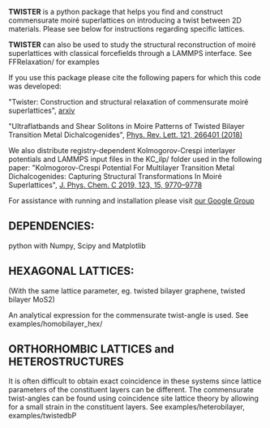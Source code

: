 

**TWISTER** is a python package that helps you find and construct commensurate moiré superlattices on introducing a twist between 2D materials. Please see below for instructions regarding specific lattices. 

**TWISTER** can also be used to study the structural reconstruction of moiré superlattices with classical forcefields through a LAMMPS interface.
See FFRelaxation/ for examples

If you use this package please cite the following papers for which this code was developed:

"Twister: Construction and structural relaxation of commensurate moiré superlattices", [arxiv](https://arxiv.org/abs/2102.07884)

"Ultraflatbands and Shear Solitons in Moire Patterns of Twisted Bilayer Transition Metal Dichalcogenides", [Phys. Rev. Lett. 121, 266401 (2018)](https://journals.aps.org/prl/abstract/10.1103/PhysRevLett.121.266401) 

We also distribute registry-dependent Kolmogorov-Crespi interlayer potentials and LAMMPS input files in the KC_ilp/ folder used in the following paper:
"Kolmogorov-Crespi Potential For Multilayer Transition Metal Dichalcogenides: Capturing Structural Transformations In Moiré Superlattices", [J. Phys. Chem. C 2019, 123, 15, 9770–9778](https://pubs.acs.org/doi/abs/10.1021/acs.jpcc.8b10392)


For assistance with running and installation please visit [our Google Group](https://groups.google.com/g/twister-help)


## DEPENDENCIES:

python with Numpy, Scipy and Matplotlib


## HEXAGONAL LATTICES:

(With the same lattice parameter, eg. twisted bilayer graphene, 
twisted bilayer MoS2)

An analytical expression for the commensurate twist-angle 
is used. See examples/homobilayer_hex/


## ORTHORHOMBIC LATTICES and HETEROSTRUCTURES

It is often difficult to obtain exact coincidence in these systems
since lattice parameters of the constituent layers can be different. 
The commensurate twist-angles can be found using coincidence site lattice 
theory by allowing for a small strain in the constituent layers. 
See examples/heterobilayer, examples/twistedbP

